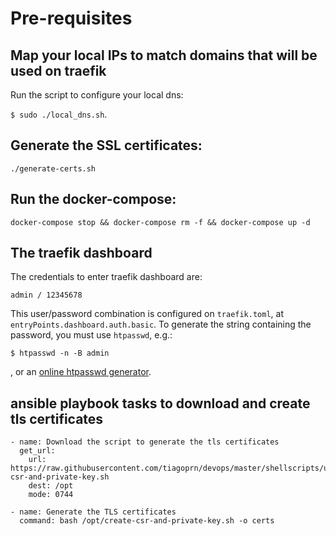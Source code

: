 # Pre-requisites

## Map your local IPs to match domains that will be used on traefik

Run the script to configure your local dns:

`$ sudo ./local_dns.sh`.

## Generate the SSL certificates:

`./generate-certs.sh`

## Run the docker-compose:

`docker-compose stop && docker-compose rm -f && docker-compose up -d`

## The traefik dashboard

The credentials to enter traefik dashboard are:

`admin / 12345678`

This user/password combination is configured on `traefik.toml`, at `entryPoints.dashboard.auth.basic`. To generate the string containing the password, you must use `htpasswd`, e.g.:

`$ htpasswd -n -B admin`

, or an [online htpasswd generator](http://www.htaccesstools.com/htpasswd-generator).


## ansible playbook tasks to download and create tls certificates

```
- name: Download the script to generate the tls certificates
  get_url:
    url: https://raw.githubusercontent.com/tiagoprn/devops/master/shellscripts/utils/certificates/create-csr-and-private-key.sh
    dest: /opt
    mode: 0744

- name: Generate the TLS certificates
  command: bash /opt/create-csr-and-private-key.sh -o certs
```
